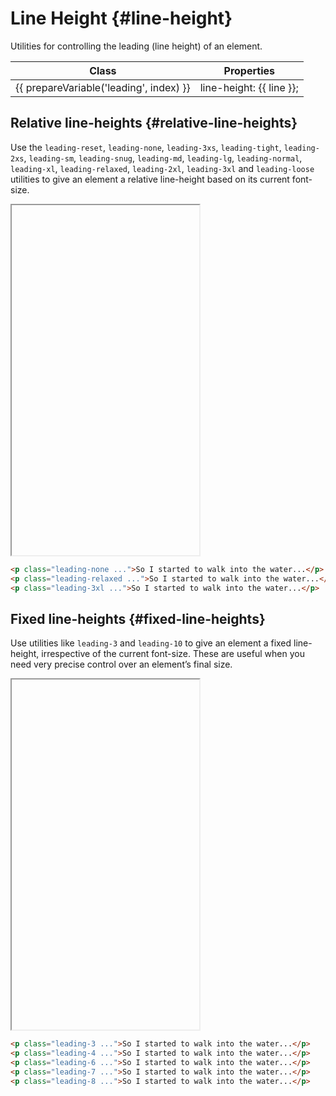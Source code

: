 ---
---
<script setup>
import { inject } from 'vue';

const presetFonts = inject('presetFonts');

const prepareVariable = (prefix, variable) => {
	return variable === 'DEFAULT'
		? prefix
		: `${prefix}-${variable}`
};
</script>

# Line Height {#line-height}

<div class="header-info">
	<div class="header-info-descr">
		<div>
			Utilities for controlling the leading (line height) of an element.
		</div>
		<div class="header-info-nav">
			<ShTailwindCssLink
				to="https://tailwindcss.com/docs/line-height#basic-usage"
			/>
		</div>
	</div>
</div>

<div class="info-wrapper">
	<table class="info">
		<thead>
			<tr>
				<th>Class</th>
				<th>Properties</th>
			</tr>
		</thead>
		<tbody>
			<tr 
				v-for="(line, index) in presetFonts.theme.lineHeight"
				:key="index"
			>
				<td translate="no" class="variable">{{ prepareVariable('leading', index) }}</td>
				<td translate="no" class="value">
					line-height: {{ line }};
				</td>
			</tr>
		</tbody>
	</table>
</div>

## Relative line-heights {#relative-line-heights}

Use the `leading-reset`, `leading-none`, `leading-3xs`, `leading-tight`, `leading-2xs`, `leading-sm`, `leading-snug`, `leading-md`, `leading-lg`, `leading-normal`, `leading-xl`, `leading-relaxed`, `leading-2xl`, `leading-3xl`  and `leading-loose` utilities to give an element a relative line-height based on its current font-size.

<iframe data-why style="min-height: 560px">
<div class="flex flex-col gap-8">
	<div>
		<span class="font-medium text-sm text-gray-500 font-mono mb-3 dark:text-gray-400">leading-none</span>
		<p class="leading-none font-b24-system text-lg leading-normal text-gray-900 dark:text-gray-200">
			So I started to walk into the water. I won't lie to you boys, I was terrified. But I pressed on, and as I made my way past the breakers a strange calm came over me. I don't know if it was divine intervention or the kinship of all living things but I tell you Jerry at that moment, I was a marine biologist.
		</p>
	</div>
	<div>
		<span class="font-medium text-sm text-gray-500 font-mono mb-3 dark:text-gray-400">leading-relaxed</span>
		<p class="leading-relaxed font-b24-system text-lg text-gray-900 dark:text-gray-200">
			So I started to walk into the water. I won't lie to you boys, I was terrified. But I pressed on, and as I made my way past the breakers a strange calm came over me. I don't know if it was divine intervention or the kinship of all living things but I tell you Jerry at that moment, I was a marine biologist.
		</p>
	</div>
	<div>
		<span class="font-medium text-sm text-gray-500 font-mono mb-3 dark:text-gray-400">leading-3xl</span>
		<p class="leading-3xl font-b24-system text-lg text-gray-900 dark:text-gray-200">
			So I started to walk into the water. I won't lie to you boys, I was terrified. But I pressed on, and as I made my way past the breakers a strange calm came over me. I don't know if it was divine intervention or the kinship of all living things but I tell you Jerry at that moment, I was a marine biologist.
		</p>
	</div>
</div>
</iframe>

```html
<p class="leading-none ...">So I started to walk into the water...</p>
<p class="leading-relaxed ...">So I started to walk into the water...</p>
<p class="leading-3xl ...">So I started to walk into the water...</p>
```


## Fixed line-heights {#fixed-line-heights}

Use utilities like `leading-3` and `leading-10` to give an element a fixed line-height, irrespective of the current font-size. These are useful when you need very precise control over an element’s final size.

<iframe data-why style="min-height: 560px">
<div class="flex flex-col gap-8">
	<div>
		<span class="font-medium text-sm text-gray-500 font-mono mb-3 dark:text-gray-400">leading-3</span>
		<p class="leading-3 font-b24-system text-lg leading-normal text-gray-900 dark:text-gray-200">
			So I started to walk into the water. I won't lie to you boys, I was terrified. But I pressed on, and as I made my way past the breakers a strange calm came over me. I don't know if it was divine intervention or the kinship of all living things but I tell you Jerry at that moment, I was a marine biologist.
		</p>
	</div>
	<div>
		<span class="font-medium text-sm text-gray-500 font-mono mb-3 dark:text-gray-400">leading-4</span>
		<p class="leading-4 font-b24-system text-lg leading-normal text-gray-900 dark:text-gray-200">
			So I started to walk into the water. I won't lie to you boys, I was terrified. But I pressed on, and as I made my way past the breakers a strange calm came over me. I don't know if it was divine intervention or the kinship of all living things but I tell you Jerry at that moment, I was a marine biologist.
		</p>
	</div>
	<div>
		<span class="font-medium text-sm text-gray-500 font-mono mb-3 dark:text-gray-400">leading-6</span>
		<p class="leading-6 font-b24-system text-lg leading-normal text-gray-900 dark:text-gray-200">
			So I started to walk into the water. I won't lie to you boys, I was terrified. But I pressed on, and as I made my way past the breakers a strange calm came over me. I don't know if it was divine intervention or the kinship of all living things but I tell you Jerry at that moment, I was a marine biologist.
		</p>
	</div>
	<div>
		<span class="font-medium text-sm text-gray-500 font-mono mb-3 dark:text-gray-400">leading-7</span>
		<p class="leading-7 font-b24-system text-lg text-gray-900 dark:text-gray-200">
			So I started to walk into the water. I won't lie to you boys, I was terrified. But I pressed on, and as I made my way past the breakers a strange calm came over me. I don't know if it was divine intervention or the kinship of all living things but I tell you Jerry at that moment, I was a marine biologist.
		</p>
	</div>
	<div>
		<span class="font-medium text-sm text-gray-500 font-mono mb-3 dark:text-gray-400">leading-8</span>
		<p class="leading-8 font-b24-system text-lg text-gray-900 dark:text-gray-200">
			So I started to walk into the water. I won't lie to you boys, I was terrified. But I pressed on, and as I made my way past the breakers a strange calm came over me. I don't know if it was divine intervention or the kinship of all living things but I tell you Jerry at that moment, I was a marine biologist.
		</p>
	</div>
</div>
</iframe>

```html
<p class="leading-3 ...">So I started to walk into the water...</p>
<p class="leading-4 ...">So I started to walk into the water...</p>
<p class="leading-6 ...">So I started to walk into the water...</p>
<p class="leading-7 ...">So I started to walk into the water...</p>
<p class="leading-8 ...">So I started to walk into the water...</p>
```